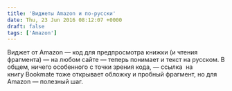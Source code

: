 ```yaml
---
title: 'Виджеты Amazon и по-русски'
date: Thu, 23 Jun 2016 08:12:07 +0000
draft: false
tags: ['Amazon']
---
```


Виджет от Amazon — код для предпросмотра книжки (и чтения фрагмента) — на любом сайте — теперь понимает и текст на русском. В общем, ничего особенного с точки зрения кода, — ссылка  на книгу Bookmate тоже открывает обложку и пробный фрагмент, но для Amazon — полезный шаг.